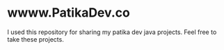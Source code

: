# wwww.PatikaDev.co
I used this repository for sharing my patika dev java projects. Feel free to take these projects.
